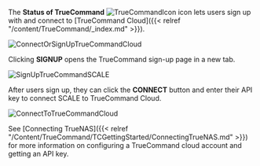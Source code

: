 ---
---

The **Status of TrueCommand** ![TrueCommandIcon](/images/SCALE/22.02/TrueCommandIcon.png "TrueCommand Icon") icon lets users sign up with and connect to [TrueCommand Cloud]({{< relref "/content/TrueCommand/_index.md" >}}).

![ConnectOrSignUpTrueCommandCloud](/images/SCALE/22.02/ConnectOrSignUpTrueCommandCloud.png "Status of TrueCommand")

Clicking **SIGNUP** opens the TrueCommand sign-up page in a new tab.

![SignUpTrueCommandSCALE](/images/SCALE/SignUpTrueCommandSCALE.png "TrueCommand Cloud Signup")

After users sign up, they can click the **CONNECT** button and enter their API key to connect SCALE to TrueCommand Cloud.

![ConnectToTrueCommandCloud](/images/SCALE/22.02/ConnectToTrueCommandCloud.png "Connect to TrueCommand Cloud")

See [Connecting TrueNAS]({{< relref "/Content/TrueCommand/TCGettingStarted/ConnectingTrueNAS.md" >}}) for more information on configuring a TrueCommand cloud account and getting an API key.
